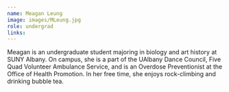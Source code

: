 ```yaml
---
name: Meagan Leung
image: images/MLeung.jpg
role: undergrad
links:
---
```


Meagan is an undergraduate student majoring in biology and art history at SUNY Albany. On campus, she is a part of the UAlbany Dance Council, Five Quad Volunteer Ambulance Service, and is an Overdose Preventionist at the Office of Health Promotion. In her free time, she enjoys rock-climbing and drinking bubble tea.